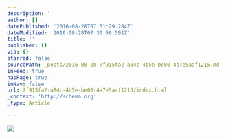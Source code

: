 ```yaml
---
description: ''
author: []
datePublished: '2016-08-28T07:31:29.284Z'
dateModified: '2016-08-28T07:30:56.591Z'
title: ''
publisher: {}
via: {}
starred: false
sourcePath: _posts/2016-08-28-7f915fa2-a84c-4b5e-be00-4a7e5aaf1215.md
inFeed: true
hasPage: true
inNav: false
url: 7f915fa2-a84c-4b5e-be00-4a7e5aaf1215/index.html
_context: 'http://schema.org'
_type: Article

---
```

![](https://the-grid-user-content.s3-us-west-2.amazonaws.com/784c3611-31ab-49aa-a8d4-a1e49fb14e69.jpg)
